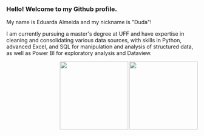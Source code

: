 ### Hello! Welcome to my Github profile.

My name is Eduarda Almeida and my nickname is "Duda"!

I am currently pursuing a master's degree at UFF and have expertise in cleaning and consolidating various data sources, with skills in Python, advanced Excel, and SQL for manipulation and analysis of structured data, as well as Power BI for exploratory analysis and Dataview.

<div align="right">
 
  <img  height="180em" src="https://github-readme-stats.vercel.app/api?username=Allmeidaeduarda&show_icons=true&theme=dark-gatsby&include_all_commits=true&count_private=true"/>
  <img align="right" height="180em" src="https://github-readme-stats.vercel.app/api/top-langs/?username=Allmeidaeduarda&layout=compact&langs_count=16&theme=dark-gatsby"/>
</div>
<br>

           
          
